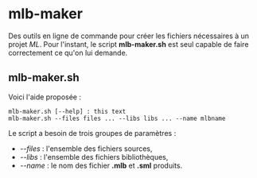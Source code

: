 mlb-maker
=========

Des outils en ligne  de commande pour créer les fichiers nécessaires à un projet _ML_. Pour l'instant, le script __mlb-maker.sh__ est seul capable de faire correctement ce qu'on lui demande.

mlb-maker.sh
------------

Voici l'aide proposée :

	mlb-maker.sh [--help] : this text
	mlb-maker.sh --files files ... --libs libs ... --name mlbname

Le script a besoin de trois groupes de paramètres :

* _--files_ : l'ensemble des fichiers sources,
* _--libs_ : l'ensemble des fichiers bibliothèques,
* _--name_ : le nom des fichier __.mlb__ et __.sml__ produits.



